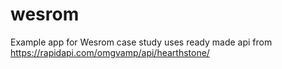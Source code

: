 # wesrom

Example app for Wesrom case study uses ready made api from https://rapidapi.com/omgvamp/api/hearthstone/ 

